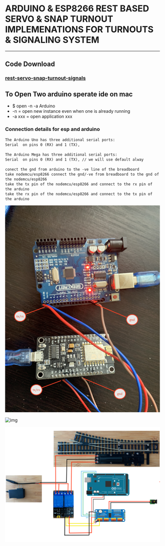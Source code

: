 # ARDUINO & ESP8266 REST BASED SERVO & SNAP TURNOUT IMPLEMENATIONS FOR TURNOUTS & SIGNALING SYSTEM

--- 

## Code Download 
### [rest-servo-snap-turnout-signals](https://github.com/Adarsh-Model-Trains/jmri-mqtt-spring-transformer-wireless-eco-system/raw/v1.production/ESP-ARDUINO-SOLUTIONS/zip/rest-servo-snap-turnout-signals.zip)

## To Open Two arduino sperate ide on mac 
* $ open -n -a Arduino
* -n = open new instance even when one is already running
* -a xxx = open application xxx

### Connection details for esp and arduino 
```
The Arduino Uno has three additional serial ports: 
Serial  on pins 0 (RX) and 1 (TX), 

The Arduino Mega has three additional serial ports: 
Serial  on pins 0 (RX) and 1 (TX), // we will use default alway

conect the gnd from arduino to the -ve line of the breadboard 
take nodemcu/esp8266 connect the gnd/-ve from breadboard to the gnd of the nodemcu/esp8266
take the tx pin of the nodemcu/esp8266 and connect to the rx pin of the arduino 
take the rx pin of the nodemcu/esp8266 and connect to the tx pin of the arduino 

```


![img](../../image/con.JPG)

![img](../../image/esp-mega-conn.JPG)

![img](../../image/snapturnout-configurations.png)